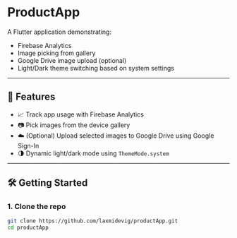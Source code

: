 # ProductApp

A Flutter application demonstrating:
- Firebase Analytics
- Image picking from gallery
- Google Drive image upload (optional)
- Light/Dark theme switching based on system settings

---

## 🚀 Features

- 📈 Track app usage with Firebase Analytics
- 📷 Pick images from the device gallery
- ☁️ (Optional) Upload selected images to Google Drive using Google Sign-In
- 🌗 Dynamic light/dark mode using `ThemeMode.system`

---

## 🛠️ Getting Started

### 1. Clone the repo

```bash
git clone https://github.com/laxmidevig/productApp.git
cd productApp
